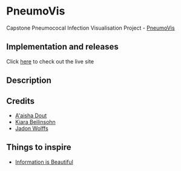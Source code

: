 # PneumoVis
Capstone Pneumococal Infection Visualisation Project - [PneumoVis](https://github.com/jadonwolffs/csc3003s-capstone)
## Implementation and releases
Click [here](https://jadonwolffs.github.io/csc3003s-capstone/) to check out the live site

## Description

## Credits
* [A'aisha Dout](https://github.com/adout1902)
* [Kiara Beilinsohn](https://github.com/kiaraBeilinsohn)
* [Jadon Wolffs](https://github.com/jadonwolffs)

## Things to inspire
* [Information is Beautiful](https://informationisbeautiful.net/)
